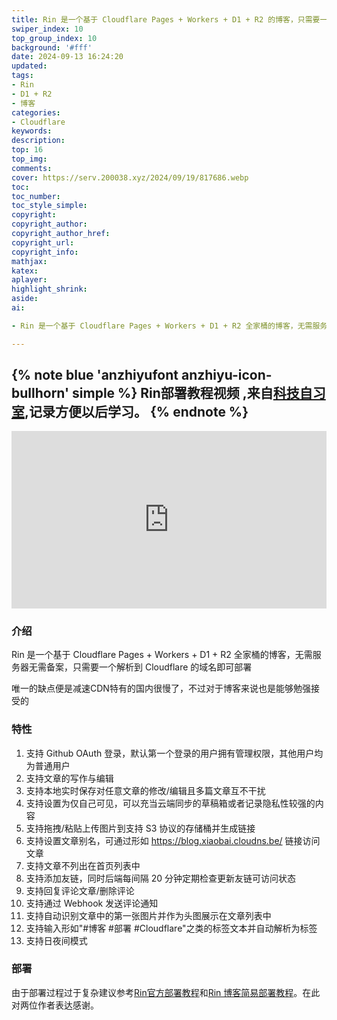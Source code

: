 ```yaml
---
title: Rin 是一个基于 Cloudflare Pages + Workers + D1 + R2 的博客，只需要一个解析到CF的域名即可部署
swiper_index: 10
top_group_index: 10
background: '#fff'
date: 2024-09-13 16:24:20
updated:
tags:
- Rin
- D1 + R2
- 博客
categories:
- Cloudflare
keywords:
description:
top: 16
top_img:
comments:
cover: https://serv.200038.xyz/2024/09/19/817686.webp
toc:
toc_number:
toc_style_simple:
copyright:
copyright_author:
copyright_author_href:
copyright_url:
copyright_info:
mathjax:
katex:
aplayer:
highlight_shrink:
aside:
ai:

- Rin 是一个基于 Cloudflare Pages + Workers + D1 + R2 全家桶的博客，无需服务器无需备案，只需要一个解析到 Cloudflare 的域名即可部署唯一的，缺点便是减速CDN特有的国内很慢了，不过对于博客来说也是能够勉强接受的

---
```


{% note blue 'anzhiyufont anzhiyu-icon-bullhorn' simple %}
Rin部署教程视频 ,来自[科技自习室](https://www.youtube.com/watch?v=Zij4EcehANk/),记录方便以后学习。
{% endnote %}
---
<div class="video-container">
<iframe width="560" height="315" src="https://www.youtube.com/embed/Zij4EcehANk?si=H_PIgAFHyTVUOqRe" title="YouTube video player" frameborder="0" allow="accelerometer; autoplay; clipboard-write; encrypted-media; gyroscope; picture-in-picture; web-share" referrerpolicy="strict-origin-when-cross-origin" allowfullscreen></iframe>
</div>

<style>
.video-container {
    position: relative;
    width: 100%;
    padding-top: 56.25%; /* 16:9 aspect ratio (height/width = 9/16 * 100%) */
}

.video-container iframe {
    position: absolute;
    top: 0;
    left: 0;
    width: 100%;
    height: 100%;
}
</style>

### 介绍
Rin 是一个基于 Cloudflare Pages + Workers + D1 + R2 全家桶的博客，无需服务器无需备案，只需要一个解析到 Cloudflare 的域名即可部署

唯一的缺点便是减速CDN特有的国内很慢了，不过对于博客来说也是能够勉强接受的


### 特性
1. 支持 Github OAuth 登录，默认第一个登录的用户拥有管理权限，其他用户均为普通用户
2. 支持文章的写作与编辑
3. 支持本地实时保存对任意文章的修改/编辑且多篇文章互不干扰
4. 支持设置为仅自己可见，可以充当云端同步的草稿箱或者记录隐私性较强的内容
5. 支持拖拽/粘贴上传图片到支持 S3 协议的存储桶并生成链接
6. 支持设置文章别名，可通过形如 https://blog.xiaobai.cloudns.be/ 链接访问文章
7. 支持文章不列出在首页列表中
8. 支持添加友链，同时后端每间隔 20 分钟定期检查更新友链可访问状态
9. 支持回复评论文章/删除评论
10. 支持通过 Webhook 发送评论通知
11. 支持自动识别文章中的第一张图片并作为头图展示在文章列表中
12. 支持输入形如"#博客 #部署 #Cloudflare"之类的标签文本并自动解析为标签
13. 支持日夜间模式

### 部署
由于部署过程过于复杂建议参考[Rin官方部署教程](https://github.com/openRin/Rin/blob/main/docs/DEPLOY.md)和[Rin 博客简易部署教程](https://blog.obdo.cc/feed/10)。在此对两位作者表达感谢。
